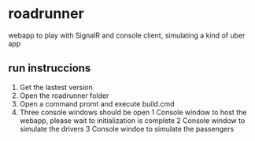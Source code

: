 # roadrunner

webapp to play with SignalR and console client, simulating a kind of uber app

## run instruccions
1. Get the lastest version
2. Open the roadrunner folder
3. Open a command promt and execute build.cmd
5. Three console windows should be open
  1 Console window to host the webapp, please wait to initialization is complete
  2 Console window to simulate the drivers
  3 Console windoe to simulate the passengers
